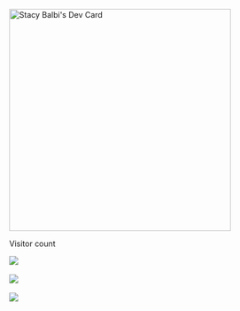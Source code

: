 
 <a href="https://app.daily.dev/stacybalbi"><img src="https://api.daily.dev/devcards/841ba2e54ea14397b213a76a0fc71ca9.png?r=drg" width="400" alt="Stacy Balbi's Dev Card"/></a> <br>

<p align="center">

  Visitor count <br>

  <img src="https://profile-counter.glitch.me/stacybalbi/count.svg" />
  <br> <br>

 
  <a href="https://github.com/stacybalbi/stacybalbi">
  <img  src="https://github-readme-stats.vercel.app/api/top-langs/?username=stacybalbi&layout=compact&theme=transparent">
</a>
 <br> <br>
  <img align="center" src="https://github-readme-stats.vercel.app/api/wakatime?username=@stacybalbi&theme=transparent">
  

  <br>

 
</p>

